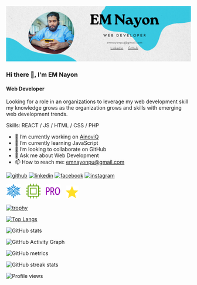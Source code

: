 <img src="./Linkedin_cover.png" alt="Girl in a jacket">

### Hi there 👋, I'm EM Nayon
#### Web Developer

Looking for a role in an organizations to leverage my web development skill my knowledge grows as the organization grows and skills with emerging web development trends.

Skills: REACT / JS / HTML / CSS / PHP

- 🔭 I’m currently working on <a href="https://ainoviqit.com/" target="_blank">AinoviQ</a>
- 🌱 I’m currently learning JavaScript 
- 👯 I’m looking to collaborate on GitHub 
- 💬 Ask me about Web Development 
- 📫 How to reach me: emnayonpu@gmail.com 


[<img src='https://cdn.jsdelivr.net/npm/simple-icons@3.0.1/icons/github.svg' alt='github' height='40'>](https://github.com/EMNayon)  [<img src='https://cdn.jsdelivr.net/npm/simple-icons@3.0.1/icons/linkedin.svg' alt='linkedin' height='40'>](https://www.linkedin.com/in/emnayon/)  [<img src='https://cdn.jsdelivr.net/npm/simple-icons@3.0.1/icons/facebook.svg' alt='facebook' height='40'>](https://www.facebook.com/emnayon437)  [<img src='https://cdn.jsdelivr.net/npm/simple-icons@3.0.1/icons/instagram.svg' alt='instagram' height='40'>](https://www.instagram.com/em_nayon/)  

<a href='https://archiveprogram.github.com/'><img src='https://raw.githubusercontent.com/acervenky/animated-github-badges/master/assets/acbadge.gif' width='40' height='40'></a> <a href='https://docs.github.com/en/developers'><img src='https://raw.githubusercontent.com/acervenky/animated-github-badges/master/assets/devbadge.gif' width='40' height='40'></a> <a href='https://github.com/pricing'><img src='https://raw.githubusercontent.com/acervenky/animated-github-badges/master/assets/pro.gif' width='40' height='40'></a> <a href='https://stars.github.com/'><img src='https://raw.githubusercontent.com/acervenky/animated-github-badges/master/assets/starbadge.gif' width='35' height='35'></a> 

[![trophy](https://github-profile-trophy.vercel.app/?username=EMNayon)](https://github.com/ryo-ma/github-profile-trophy)

[![Top Langs](https://github-readme-stats.vercel.app/api/top-langs/?username=EMNayon)](https://github.com/anuraghazra/github-readme-stats)

![GitHub stats](https://github-readme-stats.vercel.app/api?username=EMNayon&show_icons=true&count_private=true)  

![GitHub Activity Graph](https://activity-graph.herokuapp.com/graph?username=EMNayon)  

![GitHub metrics](https://metrics.lecoq.io/EMNayon)  

![GitHub streak stats](https://streak-stats.demolab.com/?user=EMNayon)  

![Profile views](https://gpvc.arturio.dev/EMNayon)  
